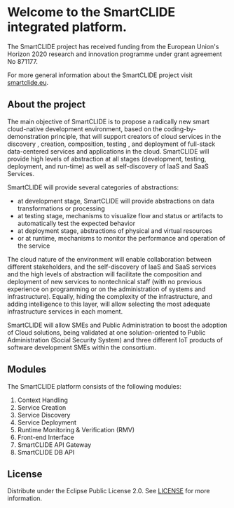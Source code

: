 # Welcome to the SmartCLIDE integrated platform.
The SmartCLIDE project has received funding from the European Union's Horizon 2020 research and innovation programme under grant agreement No 871177.

For more general information about the SmartCLIDE project visit [smartclide.eu](https://smartclide.eu/).

## About the project

The main objective of SmartCLIDE is to propose a radically new smart cloud-native development environment, based on the coding-by-demonstration principle, that will support creators of cloud services in the discovery , creation, composition, testing , and deployment of full-stack data-centered services and applications in the cloud. SmartCLIDE will provide high levels of abstraction at all stages (development, testing, deployment, and run-time) as well as self-discovery of IaaS and SaaS Services.

SmartCLIDE will provide several categories of abstractions:

* at development stage, SmartCLIDE will provide abstractions on data transformations or processing
* at testing stage, mechanisms to visualize flow and status or artifacts to automatically test the expected behavior
* at deployment stage, abstractions of physical and virtual resources
* or at runtime, mechanisms to monitor the performance and operation of the service

The cloud nature of the environment will enable collaboration between different stakeholders, and the self-discovery of IaaS and SaaS services and the high levels of abstraction will facilitate the composition and deployment of new services to nontechnical staff (with no previous experience on programming or on the administration of systems and infrastructure). Equally, hiding the complexity of the infrastructure, and adding intelligence to this layer, will allow selecting the most adequate infrastructure services in each moment.

SmartCLIDE will allow SMEs and Public Administration to boost the adoption of Cloud solutions, being validated at one solution-oriented to Public Administration (Social Security System) and three different IoT products of software development SMEs within the consortium.

## Modules

The SmartCLIDE platform consists of the following modules:

1. Context Handling
2. Service Creation
3. Service Discovery
4. Service Deployment 
5. Runtime Monitoring & Verification (RMV)
6. Front-end Interface
7. SmartCLIDE API Gateway
8. SmartCLIDE DB API

## License

Distribute under the Eclipse Public License 2.0. See [LICENSE](https://github.com/eclipse-researchlabs/smartclide-docs/blob/master/LICENSE) for more information.
